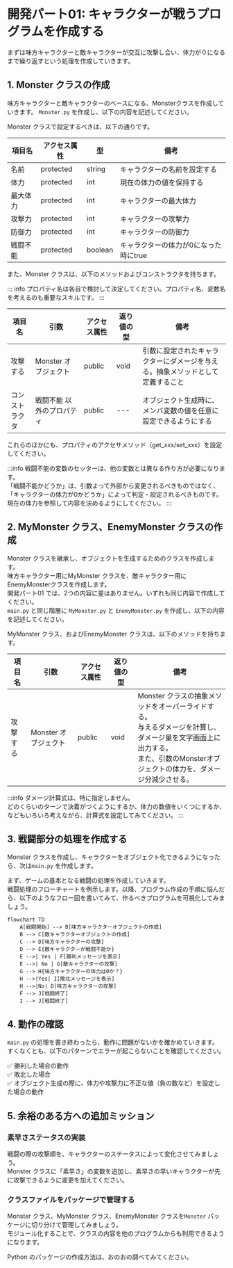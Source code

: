 # 開発パート01: キャラクターが戦うプログラムを作成する

まずは味方キャラクターと敵キャラクターが交互に攻撃し合い、体力が０になるまで繰り返すという処理を作成していきます。

## 1. Monster クラスの作成

味方キャラクターと敵キャラクターのベースになる、Monsterクラスを作成していきます。
`Monster.py` を作成し、以下の内容を記述してください。

Monster クラスで設定するべきは、以下の通りです。

| 項目名 | アクセス属性 | 型 | 備考
| --- | --- | --- | ---
| 名前 | protected | string | キャラクターの名前を設定する
| 体力 | protected | int | 現在の体力の値を保持する
| 最大体力 | protected | int | キャラクターの最大体力
| 攻撃力 | protected | int | キャラクターの攻撃力
| 防御力 | protected | int | キャラクターの防御力
| 戦闘不能 | protected | boolean | キャラクターの体力が0になった時にtrue

また、Monster クラスは、以下のメソッドおよびコンストラクタを持ちます。

::: info
プロパティ名は各自で検討して決定してください。プロパティ名、変数名を考えるのも重要なスキルです。
:::

| 項目名 | 引数 | アクセス属性 | 返り値の型 | 備考
| --- | --- | --- | --- | ---
| 攻撃する | Monster オブジェクト | public | void | 引数に設定されたキャラクターにダメージを与える。抽象メソッドとして定義すること
| コンストラクタ | 戦闘不能 以外のプロパティ | public | --- | オブジェクト生成時に、メンバ変数の値を任意に設定できるようにする

これらのほかにも、プロパティのアクセサメソッド（get_xxx/set_xxx）を設定してください。

:::info
戦闘不能の変数のセッターは、他の変数とは異なる作り方が必要になります。  
「戦闘不能かどうか」は、引数よって外部から変更されるべきものではなく、「キャラクターの体力が0かどうか」によって判定・設定されるべきものです。  
現在の体力を参照して内容を決めるようにしてください。
:::

## 2. MyMonster クラス、EnemyMonster クラスの作成

Monster クラスを継承し、オブジェクトを生成するためのクラスを作成します。  
味方キャラクター用にMyMonster クラスを、敵キャラクター用にEnemyMonsterクラスを作成します。  
開発パート01 では、2つの内容に差はありません。いずれも同じ内容で作成してください。  
`main.py` と同じ階層に `MyMonster.py` と `EnemyMonster.py` を作成し、以下の内容を記述してください。

MyMonster クラス、およびEnemyMonster クラスは、以下のメソッドを持ちます。

| 項目名 | 引数 | アクセス属性 | 返り値の型 | 備考
| --- | --- | --- | --- | ---
| 攻撃する | Monster オブジェクト | public | void | Monster クラスの抽象メソッドをオーバーライドする。<br>与えるダメージを計算し、ダメージ量を文字画面上に出力する。<br>また、引数のMonsterオブジェクトの体力を、ダメージ分減少させる。

:::info
ダメージ計算式は、特に指定しません。  
どのくらいのターンで決着がつくようにするか、体力の数値をいくつにするか、などもいろいろ考えながら、計算式を設定してみてください。
:::

## 3. 戦闘部分の処理を作成する

Monster クラスを作成し、キャラクターをオブジェクト化できるようになったら、次は`main.py` を作成します。  

まず、ゲームの基本となる戦闘の処理を作成していきます。  
戦闘処理のフローチャートを例示します。以降、プログラム作成の手順に悩んだら、以下のようなフロー図を書いてみて、作るべきプログラムを可視化してみましょう。  

```mermaid
flowchart TD
    A[戦闘開始] --> B[味方キャラクターオブジェクトの作成]
    B --> C[敵キャラクターオブジェクトの作成]
    C --> D[味方キャラクターの攻撃]
    D --> E{敵キャラクターが戦闘不能か}
    E -->| Yes | F[勝利メッセージを表示]
    E -->| No | G[敵キャラクターの攻撃]
    G --> H{味方キャラクターの体力は0か？}
    H -->|Yes| I[敗北メッセージを表示]
    H -->|No| D[味方キャラクターの攻撃]
    F --> J[戦闘終了]
    I --> J[戦闘終了]
```

## 4. 動作の確認

`main.py` の処理を書き終わったら、動作に問題がないかを確かめていきます。  
すくなくとも、以下のパターンでエラーが起こらないことを確認してください。  

:white_check_mark: 勝利した場合の動作  
:white_check_mark: 敗北した場合  
:white_check_mark: オブジェクト生成の際に、体力や攻撃力に不正な値（負の数など）を設定した場合の動作

## 5. 余裕のある方への追加ミッション

### 素早さステータスの実装

戦闘の際の攻撃順を、キャラクターのステータスによって変化させてみましょう。  
Monster クラスに「素早さ」の変数を追加し、素早さの早いキャラクターが先に攻撃できるように変更を加えてください。  

### クラスファイルをパッケージで管理する

Monster クラス、MyMonster クラス、EnemyMonster クラスを`Monster` パッケージに切り分けて管理してみましょう。  
モジュール化することで、クラスの内容を他のプログラムからも利用できるようになります。

Python のパッケージの作成方法は、おのおの調べてみてください。
